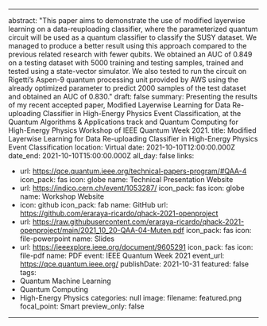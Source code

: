 
---
abstract: "This paper aims to demonstrate the use of modified layerwise learning on a data-reuploading classifier, where the parameterized quantum circuit will be used as a quantum classifier to classify the SUSY dataset. We managed to produce a better result using this approach compared to the previous related research with fewer qubits. We obtained an AUC of 0.849 on a testing dataset with 5000 training and testing samples, trained and tested using a state-vector simulator. We also tested to run the circuit on Rigetti’s Aspen-9 quantum processing unit provided by AWS using the already optimized parameter to predict 2000 samples of the test dataset and obtained an AUC of 0.830."
draft: false
summary: Presenting the results of my recent accepted paper, Modified Layerwise Learning for Data Re-uploading Classifier in High-Energy Physics Event Classification, at the Quantum Algorithms & Applications track and Quantum Computing for High-Energy Physics Workshop of IEEE Quantum Week 2021.
title: Modified Layerwise Learning for Data Re-uploading Classifier in High-Energy Physics Event Classification
location: Virtual
date: 2021-10-10T12:00:00.000Z
date_end: 2021-10-10T15:00:00.000Z
all_day: false
links:
  - url: https://qce.quantum.ieee.org/technical-papers-program/#QAA-4
    icon_pack: fas
    icon: globe
    name: Technical Presentation Website
  - url: https://indico.cern.ch/event/1053287/
    icon_pack: fas
    icon: globe
    name: Workshop Website
  - icon: github
    icon_pack: fab
    name: GitHub
    url: https://github.com/eraraya-ricardo/qhack-2021-openproject
  - url: https://raw.githubusercontent.com/eraraya-ricardo/qhack-2021-openproject/main/2021_10_20-QAA-04-Muten.pdf
    icon_pack: fas
    icon: file-powerpoint
    name: Slides
  - url: https://ieeexplore.ieee.org/document/9605291
    icon_pack: fas
    icon: file-pdf
    name: PDF
event: IEEE Quantum Week 2021
event_url: https://qce.quantum.ieee.org/
publishDate: 2021-10-31
featured: false
tags:
  - Quantum Machine Learning
  - Quantum Computing
  - High-Energy Physics
categories: null
image:
  filename: featured.png
  focal_point: Smart
  preview_only: false
---
